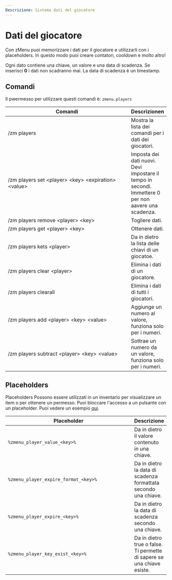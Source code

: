 ```yaml
---
Descrizione: Sistema dati del giocatore
---
```


# Dati del giocatore

Con zMenu puoi memorizzare i dati per il giocatore e utilizzarli con i placeholders. In questo modo puoi creare contatori, cooldown e molto altro!

Ogni dato contiene una chiave, un valore e una data di scadenza. Se inserisci **0** i dati non scadranno mai. La data di scadenza è un timestamp.

## Comandi

Il pwermesso per utilizzare questi comandi è: `zmenu.players`

<table><thead><tr><th width="410">Comandi</th><th>Descrizionen</th></tr></thead><tbody><tr><td>/zm players</td><td>Mostra la lista dei comandi per i dati dei giocatori.</td></tr><tr><td>/zm players set &#x3C;player> &#x3C;key> &#x3C;expiration> &#x3C;value></td><td>Imposta dei dati nuovi. Devi impostare il tempo in secondi. Immettere 0 per non aavere una scadenza.</td></tr><tr><td>/zm players remove &#x3C;player> &#x3C;key></td><td>Togliere dati.</td></tr><tr><td>/zm players get &#x3C;player> &#x3C;key></td><td>Ottenere dati.</td></tr><tr><td>/zm players kets &#x3C;player></td><td>Da in dietro la lista delle chiavi di un giocatoe.</td></tr><tr><td>/zm players clear &#x3C;player></td><td>Elimina i dati di un giocatore.</td></tr><tr><td>/zm players clearall</td><td>Elimina i dati di tutti i giocatori.</td></tr><tr><td>/zm players add &#x3C;player> &#x3C;key> &#x3C;value></td><td>Aggiunge un numero al valore, funziona solo per i numeri.</td></tr><tr><td>/zm players subtract &#x3C;player> &#x3C;key> &#x3C;value></td><td>Sottrae un numero da un valore, funziona solo per i numeri.</td></tr></tbody></table>

## Placeholders

Placeholders Possono essere utilizzati in un inventario per visualizzare un item o per ottenere un permesso. Puoi bloccare l'accesso a un pulsante con un placeholder. Puoi vedere un esempio [qui](../plugins-files.md).

<table><thead><tr><th width="426.56591923371104">Placeholder</th><th>Descrizione</th></tr></thead><tbody><tr><td><code>%zmenu_player_value_&#x3C;key>%</code></td><td>Da in dietro il valore contenuto in una chiave. </td></tr><tr><td><code>%zmenu_player_expire_format_&#x3C;key>%</code></td><td>Da in dietro la data di scadenza formattata secondo una chiave.</td></tr><tr><td><code>%zmenu_player_expire_&#x3C;key>%</code></td><td>Da in dietro la data di scadenza secondo una chiave.</td></tr><tr><td><code>%zmenu_player_key_exist_&#x3C;key>%</code></td><td>Da in dietro true o false. Ti permette di sapere se una chiave esiste.</td></tr></tbody></table>
